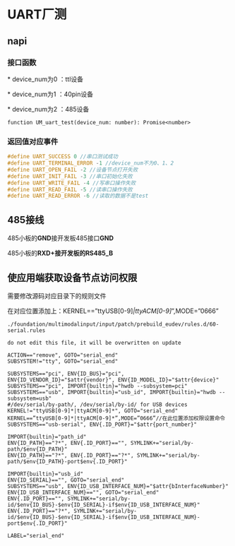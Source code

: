 # UART厂测

## napi

### 接口函数

   \* device_num为0 ：ttl设备

   \* device_num为1 ：40pin设备

   \* device_num为2 ：485设备

```tsx
function UM_uart_test(device_num: number): Promise<number>
```

### 返回值对应事件

```c
#define UART_SUCCESS 0 //串口测试成功
#define UART_TERMINAL_ERROR -1 //device_num不为0、1、2
#define UART_OPEN_FAIL -2 //设备节点打开失败
#define UART_INIT_FAIL -3 //串口初始化失败
#define UART_WRITE_FAIL -4 //写串口操作失败
#define UART_READ_FAIL -5 //读串口操作失败
#define UART_READ_ERROR -6 //读取的数据不是test
```

## 485接线

485小板的**GND**接开发板485接口**GND**

485小板的**RXD+**接开发板的**RS485_B**



## 使应用端获取设备节点访问权限

需要修改源码对应目录下的规则文件

在对应位置添加上：KERNEL==”ttyUSB[0-9]*|ttyACM[0-9]*”,MODE=”0666”

```shell
./foundation/multimodalinput/input/patch/prebuild_eudev/rules.d/60-serial.rules
```

```shell
do not edit this file, it will be overwritten on update

ACTION=="remove", GOTO="serial_end"
SUBSYSTEM!="tty", GOTO="serial_end"

SUBSYSTEMS=="pci", ENV{ID_BUS}="pci", ENV{ID_VENDOR_ID}="$attr{vendor}", ENV{ID_MODEL_ID}="$attr{device}"
SUBSYSTEMS=="pci", IMPORT{builtin}="hwdb --subsystem=pci"
SUBSYSTEMS=="usb", IMPORT{builtin}="usb_id", IMPORT{builtin}="hwdb --subsystem=usb"
#/dev/serial/by-path/, /dev/serial/by-id/ for USB devices
KERNEL!="ttyUSB[0-9]*|ttyACM[0-9]*", GOTO="serial_end"
KERNEL==”ttyUSB[0-9]*|ttyACM[0-9]*”,MODE=”0666”//在此位置添加权限设置命令
SUBSYSTEMS=="usb-serial", ENV{.ID_PORT}="$attr{port_number}"

IMPORT{builtin}="path_id"
ENV{ID_PATH}=="?*", ENV{.ID_PORT}=="", SYMLINK+="serial/by-path/$env{ID_PATH}"
ENV{ID_PATH}=="?*", ENV{.ID_PORT}=="?*", SYMLINK+="serial/by-path/$env{ID_PATH}-port$env{.ID_PORT}"

IMPORT{builtin}="usb_id"
ENV{ID_SERIAL}=="", GOTO="serial_end"
SUBSYSTEMS=="usb", ENV{ID_USB_INTERFACE_NUM}="$attr{bInterfaceNumber}"
ENV{ID_USB_INTERFACE_NUM}=="", GOTO="serial_end"
ENV{.ID_PORT}=="", SYMLINK+="serial/by-id/$env{ID_BUS}-$env{ID_SERIAL}-if$env{ID_USB_INTERFACE_NUM}"
ENV{.ID_PORT}=="?*", SYMLINK+="serial/by-id/$env{ID_BUS}-$env{ID_SERIAL}-if$env{ID_USB_INTERFACE_NUM}-port$env{.ID_PORT}"

LABEL="serial_end"
```



